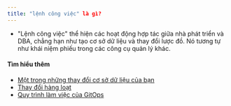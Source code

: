 ```yaml
---
title: "lệnh công việc" là gì?
---
```


- "Lệnh công việc" thể hiện các hoạt động hợp tác giữa nhà phát triển và DBA, chẳng hạn như tạo cơ sở dữ liệu và thay đổi lược đồ. Nó tương tự như khái niệm phiếu trong các công cụ quản lý khác.

#### Tìm hiểu thêm

- [Một trong những thay đổi cơ sở dữ liệu của bạn](https://www.bytebase.com/docs/get-started/step-by-step/change-schema)
- [Thay đổi hàng loạt](https://www.bytebase.com/docs/change-database/batch-change/)
- [Quy trình làm việc của GitOps](https://www.bytebase.com/docs/get-started/step-by-step/change-schema)
